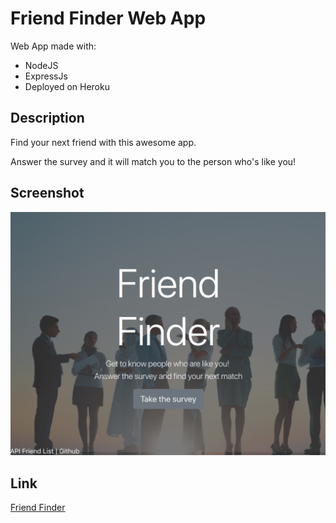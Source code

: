 # Friend Finder Web App
Web App made with:
* NodeJS 
* ExpressJs  
* Deployed on Heroku

## Description

 Find your next friend with this awesome app.
 
 Answer the survey and it will match you to the person who's like you!
 
 ## Screenshot
 
 ![Screenshot](app/public/assets/images/screenshot.png)

## Link
[Friend Finder](https://findfriends-walterioo.herokuapp.com/)
